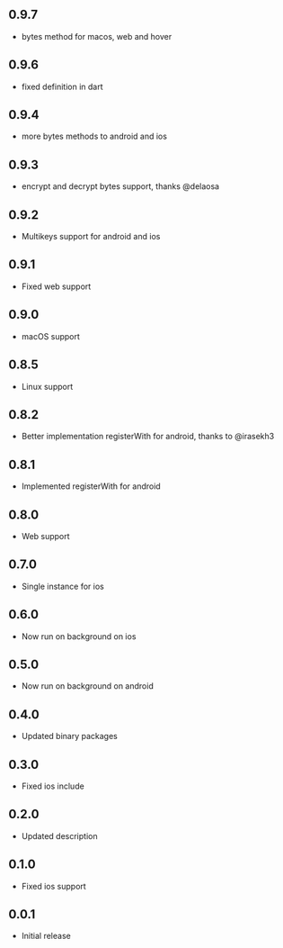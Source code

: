 ## 0.9.7

- bytes method for macos, web and hover

## 0.9.6

- fixed definition in dart

## 0.9.4

- more bytes methods to android and ios

## 0.9.3

- encrypt and decrypt bytes support, thanks @delaosa 

## 0.9.2

- Multikeys support for android and ios

## 0.9.1

- Fixed web support

## 0.9.0

- macOS support

## 0.8.5

- Linux support

## 0.8.2

- Better implementation registerWith for android, thanks to @irasekh3

## 0.8.1

- Implemented registerWith for android

## 0.8.0

- Web support

## 0.7.0

- Single instance for ios

## 0.6.0

- Now run on background on ios

## 0.5.0

- Now run on background on android

## 0.4.0

- Updated binary packages

## 0.3.0

- Fixed ios include

## 0.2.0

- Updated description

## 0.1.0

- Fixed ios support

## 0.0.1

- Initial release
